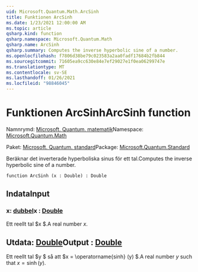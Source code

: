 ```yaml
---
uid: Microsoft.Quantum.Math.ArcSinh
title: Funktionen ArcSinh
ms.date: 1/23/2021 12:00:00 AM
ms.topic: article
qsharp.kind: function
qsharp.namespace: Microsoft.Quantum.Math
qsharp.name: ArcSinh
qsharp.summary: Computes the inverse hyperbolic sine of a number.
ms.openlocfilehash: f7806d38be79c023583a2aa0fadf17684b2fb844
ms.sourcegitcommit: 71605ea9cc630e84e7ef29027e1f0ea06299747e
ms.translationtype: MT
ms.contentlocale: sv-SE
ms.lasthandoff: 01/26/2021
ms.locfileid: "98846045"
---
```

# <a name="arcsinh-function"></a><span data-ttu-id="3a747-102">Funktionen ArcSinh</span><span class="sxs-lookup"><span data-stu-id="3a747-102">ArcSinh function</span></span>

<span data-ttu-id="3a747-103">Namnrymd: [Microsoft. Quantum. matematik](xref:Microsoft.Quantum.Math)</span><span class="sxs-lookup"><span data-stu-id="3a747-103">Namespace: [Microsoft.Quantum.Math](xref:Microsoft.Quantum.Math)</span></span>

<span data-ttu-id="3a747-104">Paket: [Microsoft. Quantum. standard](https://nuget.org/packages/Microsoft.Quantum.Standard)</span><span class="sxs-lookup"><span data-stu-id="3a747-104">Package: [Microsoft.Quantum.Standard](https://nuget.org/packages/Microsoft.Quantum.Standard)</span></span>


<span data-ttu-id="3a747-105">Beräknar det inverterade hyperboliska sinus för ett tal.</span><span class="sxs-lookup"><span data-stu-id="3a747-105">Computes the inverse hyperbolic sine of a number.</span></span>

```qsharp
function ArcSinh (x : Double) : Double
```


## <a name="input"></a><span data-ttu-id="3a747-106">Indata</span><span class="sxs-lookup"><span data-stu-id="3a747-106">Input</span></span>

### <a name="x--double"></a><span data-ttu-id="3a747-107">x: [dubbel](xref:microsoft.quantum.lang-ref.double)</span><span class="sxs-lookup"><span data-stu-id="3a747-107">x : [Double](xref:microsoft.quantum.lang-ref.double)</span></span>

<span data-ttu-id="3a747-108">Ett reellt tal $x $.</span><span class="sxs-lookup"><span data-stu-id="3a747-108">A real number $x$.</span></span>



## <a name="output--double"></a><span data-ttu-id="3a747-109">Utdata: [Double](xref:microsoft.quantum.lang-ref.double)</span><span class="sxs-lookup"><span data-stu-id="3a747-109">Output : [Double](xref:microsoft.quantum.lang-ref.double)</span></span>

<span data-ttu-id="3a747-110">Ett reellt tal $y $ så att $x = \operatorname{sinh} (y) $.</span><span class="sxs-lookup"><span data-stu-id="3a747-110">A real number $y$ such that $x = \operatorname{sinh}(y)$.</span></span>